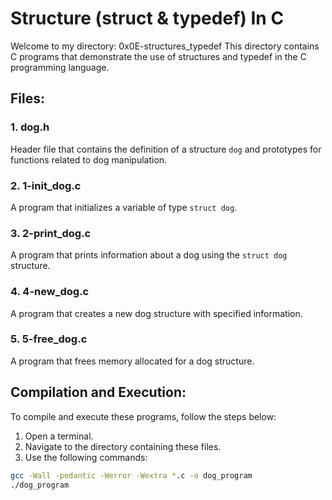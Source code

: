 # Structure (struct & typedef) In C

Welcome to my directory: 0x0E-structures_typedef
This directory contains C programs that demonstrate the use of structures and typedef in the C programming language.

## Files:

### 1. dog.h
Header file that contains the definition of a structure `dog` and prototypes for functions related to dog manipulation.

### 2. 1-init_dog.c
A program that initializes a variable of type `struct dog`.

### 3. 2-print_dog.c
A program that prints information about a dog using the `struct dog` structure.

### 4. 4-new_dog.c
A program that creates a new dog structure with specified information.

### 5. 5-free_dog.c
A program that frees memory allocated for a dog structure.

## Compilation and Execution:

To compile and execute these programs, follow the steps below:

1. Open a terminal.
2. Navigate to the directory containing these files.
3. Use the following commands:

```bash
gcc -Wall -pedantic -Werror -Wextra *.c -o dog_program
./dog_program
